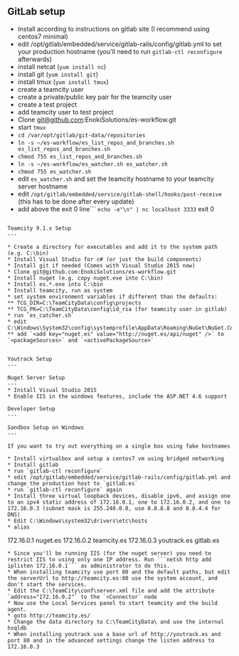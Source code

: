 GitLab setup
---

* Install according to instructions on gitlab site (I recommend using centos7 minimal)
* edit /opt/gitlab/embedded/service/gitlab-rails/config/gitlab.yml to set your production hostname (you'll need to run `gitlab-ctl reconfigure` afterwards)
* install netcat (`yum install nc`)
* install git (`yum install git`)
* install tmux (`yum install tmux`)
* create a teamcity user
* create a private/public key pair for the teamcity user
* create a test project
* add teamcity user to test project
* Clone git@github.com:EnokiSolutions/es-workflow.git
* start `tmux`
* `cd /var/opt/gitlab/git-data/repositories`
* `ln -s ~/es-workflow/es_list_repos_and_branches.sh es_list_repos_and_branches.sh`
* `chmod 755 es_list_repos_and_branches.sh`
* `ln -s ~/es-workflow/es_watcher.sh es_watcher.sh`
* `chmod 755 es_watcher.sh`
* edit `es_watcher.sh` and set the teamcity hostname to your teamcity server hostname
* edit `/opt/gitlab/embedded/service/gitlab-shell/hooks/post-receive` (this has to be done after every update)
* add above the exit 0 line```
  `echo -e"\n" | nc localhost 3333`
  exit 0
```

Teamcity 9.1.x Setup
---

* Create a directory for executables and add it to the system path (e.g. C:\bin)
* Install Visual Studio for c# (or just the build components)
* Install git if needed (Comes with Visual Studio 2015 now)
* Clone git@github.com:EnokiSolutions/es-workflow.git
* Install nuget (e.g. copy nuget.exe into C:\bin)
* Install es.*.exe into C:\bin
* Install teamcity, run as system
* set system environment variables if different than the defaults:
** TCG_DIR=C:\TeamCityData\config\projects
** TCG_PK=C:\TeamCityData\config\id_rsa (for teamcity user in gitlab)
* run `es_catcher.sh`
* edit C:\Windows\System32\config\systemprofile\AppData\Roaming\NuGet\NuGet.Config
** add `<add key="nuget.es" value="http://nuget.es/api/nuget" />` to `<packageSources>` and `<activePackageSource>`


Youtrack Setup
---

Nuget Server Setup
---
* Install Visual Studio 2015
* Enable IIS in the windows features, include the ASP.NET 4.6 support

Developer Setup
---

Sandbox Setup on Windows
---

If you want to try out everything on a single box using fake hostnames

* Install virtualbox and setup a centos7 vm using bridged networking
* Install gitlab
* run `gitlab-ctl reconfigure`
* edit /opt/gitlab/embedded/service/gitlab-rails/config/gitlab.yml and change the production host to `gitlab.es`
* run `gitlab-ctl reconfigure` again
* Install three virtual loopback devices, disable ipv6, and assign one to an ipv4 static address of 172.16.0.1, one to 172.16.0.2, and one to 172.16.0.3 (subnet mask is 255.240.0.0, use 8.8.8.8 and 8.8.4.4 for DNS)
* Edit C:\Windows\system32\drivers\etc\hosts
* alias
```
172.16.0.1	nuget.es
172.16.0.2	teamcity.es
172.16.0.3	youtrack.es
<ipaddr of virtual machine running gitlab>	gitlab.es
```
* Since you'll be running IIS (for the nuget server) you need to restrict IIS to using only one IP address. Run ```netsh http add iplisten 172.16.0.1``` as administrator to do this.
* When installing teamcity use port 80 and the default paths, but edit the serverUrl to http://teamcity.es:80 use the system account, and don't start the services.
* Edit the C:\TeamCity\conf\server.xml file and add the attribute `address="172.16.0.2"` to the `<Connector` node
* Now use the Local Services panel to start teamcity and the build agent.
* goto http://teamcity.es/
* Change the data directory to C:\TeamCityData\ and use the internal hsqldb
* When installing youtrack use a base url of http://youtrack.es and port 80 and in the advanced settings change the listen address to 172.16.0.3
